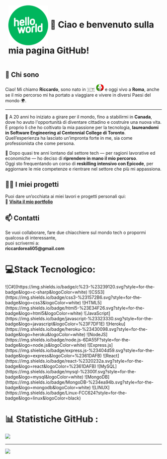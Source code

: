 <div style="display: flex; align-items: center; justify-content: center;">
  <h1 style="margin-left: 10px;">
    <img src="./images/hello-world.png" alt="Ciao Mondo" style="vertical-align: middle;">
    👋 Ciao e benvenuto sulla mia pagina GitHub!
  </h1>
</div>
<h2>💫 Chi sono</h2>
<p>Ciao! Mi chiamo <strong>Riccardo</strong>, sono nato in 🇮🇹 <img src="./images/italy.png" width="25" alt="Bandiera italiana">  e oggi vivo a <strong>Roma</strong>, anche se il mio percorso mi ha portato a viaggiare e vivere in diversi Paesi del mondo 🌍. </p>

<hr>

<p>🧭 A 20 anni ho iniziato a girare per il mondo, fino a stabilirmi in <strong>Canada</strong>, dove ho avuto l'opportunità di diventare cittadino e costruire una nuova vita.  
È proprio lì che ho coltivato la mia passione per la tecnologia, <strong>laureandomi in Software Engineering al Centennial College di Toronto</strong>.<br>  
Quell’esperienza ha lasciato un’impronta forte in me, sia come professionista che come persona.
</p>

<p>🎯 Dopo quasi tre anni lontano dal settore tech — per ragioni lavorative ed economiche — ho deciso di  <strong>riprendere in mano il mio percorso</strong>.<br> Oggi sto frequentando un corso di <strong>reskilling intensivo con Epicode</strong>, per aggiornare le mie competenze e rientrare nel settore che più mi appassiona.</p>

<h2>👨‍💻 I miei progetti</h2>

<p>  Puoi dare un’occhiata ai miei lavori e progetti personali qui:<br> 🔗 <strong><a href="http://tinyurl.com/RRsystemPortfolio" target="_blank">Visita il mio portfolio</a></strong></p>

<h2>📫 Contatti</h2>

<p> Se vuoi collaborare, fare due chiacchiere sul mondo tech o propormi qualcosa di interessante,<br> puoi scrivermi a:<br> <strong>riccardoreali05@gmail.com</strong></p>

<h1>💻Stack Tecnologico:</h1> 
![C#](https://img.shields.io/badge/c%23-%23239120.svg?style=for-the-badge&logo=c-sharp&logoColor=white) ![CSS3](https://img.shields.io/badge/css3-%231572B6.svg?style=for-the-badge&logo=css3&logoColor=white) ![HTML5](https://img.shields.io/badge/html5-%23E34F26.svg?style=for-the-badge&logo=html5&logoColor=white) ![JavaScript](https://img.shields.io/badge/javascript-%23323330.svg?style=for-the-badge&logo=javascript&logoColor=%23F7DF1E) ![Heroku](https://img.shields.io/badge/heroku-%23430098.svg?style=for-the-badge&logo=heroku&logoColor=white) ![NodeJS](https://img.shields.io/badge/node.js-6DA55F?style=for-the-badge&logo=node.js&logoColor=white) ![Express.js](https://img.shields.io/badge/express.js-%23404d59.svg?style=for-the-badge&logo=express&logoColor=%2361DAFB) ![React](https://img.shields.io/badge/react-%2320232a.svg?style=for-the-badge&logo=react&logoColor=%2361DAFB) ![MySQL](https://img.shields.io/badge/mysql-%2300f.svg?style=for-the-badge&logo=mysql&logoColor=white) ![MongoDB](https://img.shields.io/badge/MongoDB-%234ea94b.svg?style=for-the-badge&logo=mongodb&logoColor=white) ![LINUX](https://img.shields.io/badge/Linux-FCC624?style=for-the-badge&logo=linux&logoColor=black)

# <h1>📊 Statistiche GitHub :</h1>
![](https://github-readme-stats.vercel.app/api/top-langs/?username=ItalCad91&theme=solarized-light&hide_border=false&include_all_commits=false&count_private=true&layout=compact)

---
[![](https://visitcount.itsvg.in/api?id=ItalCad91&icon=0&color=0)](https://visitcount.itsvg.in)
